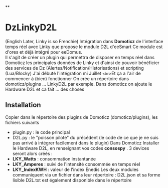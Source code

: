 
**

# DzLinkyD2L


(English Later, Linky is so Frenchie)
Intégration dans **Domoticz** de l'interface temps réel avec Linky que propose le module D2L d'eeSmart 
Ce module est d'ores et déjà intégré pour eeDomus.  
Il s'agit de créer un plugin qui permettra de disposer en temps réel dans Domoticz les principales données de Linky et d'ainsi de pouvoir bénéficier des services de Dz (Alertes/Notification/Historisations) et scripting (Lua/Blocky) 
J'ai débuté l'intégration mi Juillet `<br>`Et ça a l'air de commencer à (bien) fonctionner On crée un répertoire dans domoticz/plugins ... LinkyD2L par exemple. Dans domoticz on ajoute le Hardware D2L et ca fait ... des choses
## Installation
Copier dans le répertoire des plugins de Domoticz (domoticz/plugins), les fichiers suivants
 - plugin.py : le code principal
 - D2L.py : le "poisson pilote" du précédent (le code de ce que je ne suis pas arrivé à intégrer facilement dans le plugin)
Dans Domoticz Installer le Hardware D2L, en renseignant vos codes **consospy** . 3 devices seront alors créés :
 - **LKY_Watts** : consommation instantanée 
 - **LKY_Amperes** : suivi de l'intensité consommée en temps réel
 - **LKY_IndexKWH** : valeur de l'index Enedis
 Les deux modules communiquent via un fichier dans leur répertoire : D2L.json et sa forme lisible D2L.txt est également disponible dans le répertoire

<!--stackedit_data:
eyJoaXN0b3J5IjpbLTI3NDE5MTM4MSwtNTY4MDg0MDFdfQ==
-->
